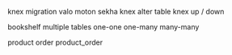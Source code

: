 knex migration valo moton sekha
knex alter table
knex up / down 


bookshelf 
multiple tables
one-one
one-many
many-many




product 
order
product_order